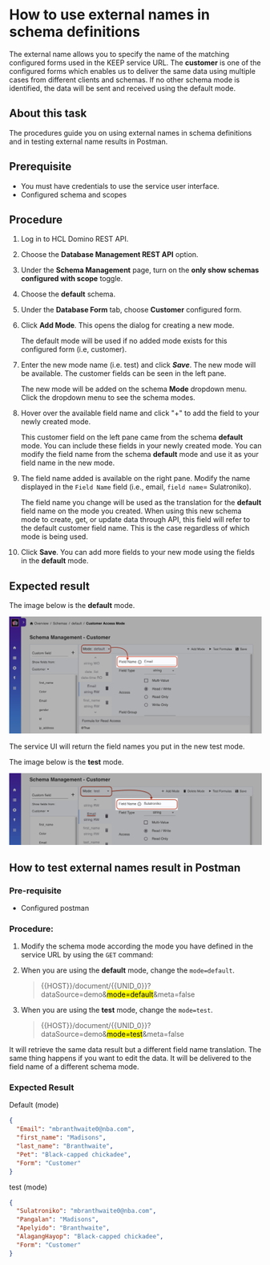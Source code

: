 # How to use external names in schema definitions

The external name allows you to specify the name of the matching configured forms used in the KEEP service URL. The **customer** is one of the configured forms which enables us to deliver the same data using multiple cases from different clients and schemas. If no other schema mode is identified, the data will be sent and received using the default mode.

## About this task

The procedures guide you on using external names in schema definitions and in testing external name results in Postman.

## Prerequisite

- You must have credentials to use the service user interface.
- Configured schema and scopes

## Procedure

1. Log in to HCL Domino REST API.
2. Choose the **Database Management REST API** option.
3. Under the **Schema Management** page, turn on the **only show schemas configured with scope** toggle.
4. Choose the **default** schema.
5. Under the **Database Form** tab, choose **Customer** configured form.
6. Click **Add Mode**. This opens the dialog for creating a new mode.
      
      The default mode will be used if no added mode exists for this configured form (i.e, customer).

7. Enter the new mode name (i.e. test) and click **_Save_**. The new mode will be available. The customer fields can be seen in the left pane.

      The new mode will be added on the schema **Mode** dropdown menu. Click the dropdown menu to see the schema modes.

8. Hover over the available field name and click "+" to add the field to your newly created mode.

      This customer field on the left pane came from the schema **default** mode. You can include these fields in your newly created mode. You can modify the field name from the schema **default** mode and use it as your field name in the new mode.

9. The field name added is available on the right pane. Modify the name displayed in the `Field Name` field (i.e., email, `field name`= Sulatroniko).

      
      The field name you change will be used as the translation for the **default** field name on the mode you created. When using this new schema mode to create, get, or update data through API, this field will refer to the default customer field name. This is the case regardless of which mode is being used.

10. Click **Save**. You can add more fields to your new mode using the fields in the **default** mode.

## Expected result

The image below is the **default** mode.

![Default External Name](../assets/images/SchemaExternalname1.png)

The service UI will return the field names you put in the new test mode.

The image below is the **test** mode.

![test External Name](../assets/images/SchemaExternalname2.png)

## How to test external names result in Postman

### Pre-requisite

- Configured postman

### Procedure:

1. Modify the schema mode according the mode you have defined in the service URL by using the `GET` command:

2. When you are using the **default** mode, change the `mode=default`.

      > {{HOST}}/document/{{UNID_0}}?dataSource=demo&<mark style="background-color: #FFFF00">mode=default</mark>&meta=false

3. When you are using the **test** mode, change the `mode=test`.

      > {{HOST}}/document/{{UNID_0}}?dataSource=demo&<mark style="background-color: #FFFF00">mode=test</mark>&meta=false

It will retrieve the same data result but a different field name translation. The same thing happens if you want to edit the data. It will be delivered to the field name of a different schema mode.

### Expected Result

Default (mode)

```json
{
  "Email": "mbranthwaite0@nba.com",
  "first_name": "Madisons",
  "last_name": "Branthwaite",
  "Pet": "Black-capped chickadee",
  "Form": "Customer"
}
```

test (mode)

```json
{
  "Sulatroniko": "mbranthwaite0@nba.com",
  "Pangalan": "Madisons",
  "Apelyido": "Branthwaite",
  "AlagangHayop": "Black-capped chickadee",
  "Form": "Customer"
}
```
